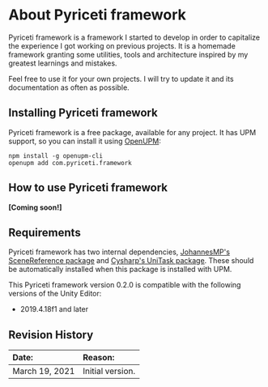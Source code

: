 ﻿# About Pyriceti framework

Pyriceti framework is a framework I started to develop in order to capitalize the
experience I got working on previous projects. It is a homemade framework granting
some utilities, tools and architecture inspired by my greatest learnings and mistakes.

Feel free to use it for your own projects. I will try to update it and its documentation
as often as possible.

## Installing Pyriceti framework

Pyriceti framework is a free package, available for any project.
It has UPM support, so you can install it using [OpenUPM](https://openupm.com/packages/com.pyriceti.framework/):
```
npm install -g openupm-cli
openupm add com.pyriceti.framework
```

## How to use Pyriceti framework

**\[Coming soon!\]**

## Requirements

Pyriceti framework has two internal dependencies, [JohannesMP's SceneReference package](https://github.com/JohannesMP/unity-scene-reference)
and [Cysharp's UniTask package](https://github.com/Cysharp/UniTask). These should be automatically installed
when this package is installed with UPM.

This Pyriceti framework version 0.2.0 is compatible with the following versions of the Unity Editor:

* 2019.4.18f1 and later

## Revision History

| **Date:** | **Reason:** |
|:---|:---|
| March 19, 2021 | Initial version. |